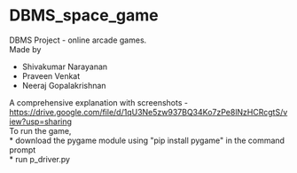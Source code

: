 # DBMS_space_game
DBMS Project - online arcade games.  
Made by  
   * Shivakumar Narayanan  
   * Praveen Venkat  
   * Neeraj Gopalakrishnan  

A comprehensive explanation with screenshots - https://drive.google.com/file/d/1qU3Ne5zw937BQ34Ko7zPe8lNzHCRcgtS/view?usp=sharing  
To run the game,   
    * download the pygame module using "pip install pygame" in the command prompt  
    * run p_driver.py  
